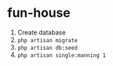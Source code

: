 # fun-house

1) Create database
2) `php artisan migrate`
3) `php artisan db:seed`
4) `php artisan single:manning 1`